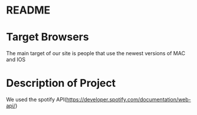 # README


# Target Browsers
The main target of our site is people that use the newest versions of MAC and IOS

# Description of Project
We used the spotify API(https://developer.spotify.com/documentation/web-api/)